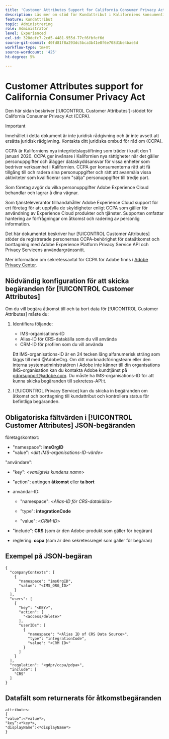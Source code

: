 ```yaml
---
title: 'Customer Attributes Support for California Consumer Privacy Act '
description: Läs mer om stöd för Kundattribut i Kaliforniens konsumentintegritetslag
feature: Kundattribut
topic: Administrering
role: Administrator
level: Experienced
exl-id: 320defc7-2cd5-4481-955d-77cf6fbfef6d
source-git-commit: 40fd81f8a293dc5bca3b41e8f6e708d1be4bae5d
workflow-type: tm+mt
source-wordcount: '425'
ht-degree: 5%

---
```


# Customer Attributes support for California Consumer Privacy Act

Den här sidan beskriver [!UICONTROL Customer Attributes']-stödet för California Consumer Privacy Act (CCPA).

>[!IMPORTANT]
>
>Innehållet i detta dokument är inte juridisk rådgivning och är inte avsett att ersätta juridisk rådgivning. Kontakta ditt juridiska ombud för råd om (CCPA).

CCPA är Kaliforniens nya integritetslagstiftning som träder i kraft den 1 januari 2020. CCPA ger invånare i Kalifornien nya rättigheter när det gäller personuppgifter och ålägger dataskyddsansvar för vissa enheter som bedriver verksamhet i Kalifornien. CCPA ger konsumenterna rätt att få tillgång till och radera sina personuppgifter och rätt att avanmäla vissa aktiviteter som kvalificerar som &quot;sälja&quot; personuppgifter till tredje part.

Som företag avgör du vilka personuppgifter Adobe Experience Cloud behandlar och lagrar å dina vägnar.

Som tjänsteleverantör tillhandahåller Adobe Experience Cloud support för ert företag för att uppfylla de skyldigheter enligt CCPA som gäller för användning av Experience Cloud produkter och tjänster. Supporten omfattar hantering av förfrågningar om åtkomst och radering av personlig information.

Det här dokumentet beskriver hur [!UICONTROL Customer Attributes] stöder de registrerade personernas CCPA-behörighet för dataåtkomst och borttagning med Adobe Experience Platform Privacy Service API och Privacy Servicens användargränssnitt.

Mer information om sekretessavtal för CCPA för Adobe finns i [Adobe Privacy Center](https://www.adobe.com/privacy/ccpa.html).

## Nödvändig konfiguration för att skicka begäranden för [!UICONTROL Customer Attributes]

Om du vill begära åtkomst till och ta bort data för [!UICONTROL Customer Attributes] måste du:

1. Identifiera följande:

   * IMS-organisations-ID
   * Alias-ID för CRS-datakälla som du vill använda
   * CRM-ID för profilen som du vill använda

   Ett IMS-organisations-ID är en 24 tecken lång alfanumerisk sträng som läggs till med @AdobeOrg. Om ditt marknadsföringsteam eller den interna systemadministratören i Adobe inte känner till din organisations IMS-organisation kan du kontakta Adobe kundtjänst på gdprsupport@adobe.com. Du måste ha IMS-organisations-ID för att kunna skicka begäranden till sekretess-API:t.

1. I [!UICONTROL Privacy Service] kan du skicka in begäranden om åtkomst och borttagning till kundattribut och kontrollera status för befintliga begäranden.

## Obligatoriska fältvärden i [!UICONTROL Customer Attributes] JSON-begäranden

företagskontext:

* &quot;namespace&quot;: **imsOrgID**
* &quot;value&quot;: &lt;*ditt IMS-organisations-ID-värde*>

&quot;användare&quot;:

* &quot;key&quot;: &lt;*vanligtvis kundens namn*>

* &quot;action&quot;: antingen **åtkomst** eller **ta bort**

* användar-ID:

   * &quot;namespace&quot;: &lt;*Alias-ID för CRS-datakälla*>

   * &quot;type&quot;: **integrationCode**

   * &quot;value&quot;: &lt;*CRM-ID*>

* &quot;include&quot;: **CRS** (som är den Adobe-produkt som gäller för begäran)

* reglering: **ccpa** (som är den sekretessregel som gäller för begäran)

## Exempel på JSON-begäran

```
{
  "companyContexts": [
    {
      "namespace": "imsOrgID",
      "value": "<IMS_ORG_ID>"
    }
  ],
  "users": [
    {
      "key": "<KEY>",
      "action": [
        "<access/delete>"
      ],
      "userIDs": [
        {
          "namespace": "<Alias ID of CRS Data Source>",
          "type": "integrationCode",
          "value": "<CRM ID>"
        }
      ]
    }
  ],
  "regulation": "<gdpr/ccpa/pdpa>",
  "include": [
    "CRS"
  ]
}
```

## Datafält som returnerats för åtkomstbegäranden

```
attributes:
{
"value”:<*value*>,
"key”:<*key*>,
"displayName”:<*displayName*>
}
```
